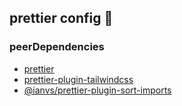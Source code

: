 ## prettier config 🚀

### peerDependencies
- [prettier](https://www.npmjs.com/package/prettier)
- [prettier-plugin-tailwindcss](https://www.npmjs.com/package/prettier-plugin-tailwindcss)
- [@ianvs/prettier-plugin-sort-imports](https://www.npmjs.com/package/@ianvs/prettier-plugin-sort-imports)